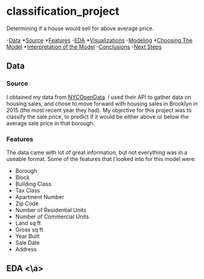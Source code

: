 # classification_project
Determining if a house would sell for above average price.

-[Data](#Data)
    *[Source](#Source)
    *[Features](#Features) 
-[EDA](#EDA)
    *[Visualizations](#Viz)
-[Modeling](#Modeling)
    *[Choosing The Model](#ModChoice)
    *[Interpretation of the Model](#ModInterp)
-[Conclusions](#Conclu)
-[Next Steps](#Future)

## Data <a name="Data"></a>
### Source <a name="Source"></a>
I obtained my data from [NYCOpenData](https://opendata.cityofnewyork.us/). I used their API to gather data on housing sales, and chose to move forward with housing sales in Brooklyn in 2015 (the most recent year they had).
My objective for this project was to classify the sale price, to predict if it would be either above or below the average sale price in that borough.

### Features <a name="Features"></a>
The data came with lot of great information, but not everything was in a useable format. Some of the features that I looked into for this model were:
- Borough
- Block
- Building Class
- Tax Class
- Apartment Number
- Zip Code
- Number of Residential Units
- Number of Commercial Units
- Land sq ft
- Gross sq ft
- Year Built
- Sale Date
- Address

## EDA <a name="EDA"><\a>

